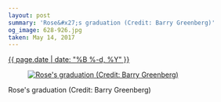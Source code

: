 ```yaml
---
layout: post
summary: 'Rose&#x27;s graduation (Credit: Barry Greenberg)'
og_image: 628-926.jpg
taken: May 14, 2017
---
```


<div class="post">
 <time>
  <a href="/628">
   {{ page.date | date: "%B %-d, %Y" }}
  </a>
 </time>
 <a href="/628">
  <figure data-taken="5/14/2017">
   <img alt="Rose's graduation (Credit: Barry Greenberg)" sizes="(min-width: 700px) 50vw, calc(100vw - 2rem)" src="{{ site.assets_url }}/628-463.jpg" srcset="{{ site.assets_url }}/628-232.jpg 232w, {{ site.assets_url }}/628-463.jpg 463w, {{ site.assets_url }}/628-694.jpg 694w, {{ site.assets_url }}/628-926.jpg 926w"/>
  </figure>
 </a>
 <span>
  Rose's graduation (Credit: Barry Greenberg)
 </span>
</div>
